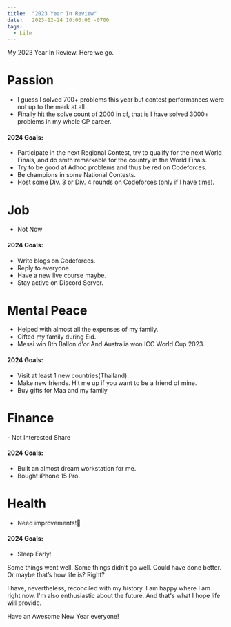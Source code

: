 ```yaml
---
title:  "2023 Year In Review"
date:   2023-12-24 10:00:00 -0700
tags:
  - Life
---
```






My 2023 Year In Review. Here we go.

<h1>Passion</h1>

- I guess I solved 700+ problems this year but contest performances were not up to the mark at all.
- Finally hit the solve count of 2000 in cf, that is I have solved 3000+ problems in my whole CP career.

<h4>2024 Goals:</h4>

- Participate in the next Regional Contest, try to qualify for the next World Finals, and do smth remarkable for the country in the World Finals.
- Try to be good at Adhoc problems and thus be red on Codeforces.
- Be champions in some National Contests.
- Host some Div. 3 or Div. 4 rounds on Codeforces (only if I have time).

<h1>Job</h1>

- Not Now

<h4>2024 Goals:</h4> 

- Write blogs on Codeforces.
- Reply to everyone.
- Have a new live course maybe.
- Stay active on Discord Server.

<h1>Mental Peace</h1>

- Helped with almost all the expenses of my family.
- Gifted my family during Eid.
- Messi win 8th Ballon d'or And Australia won ICC World Cup 2023.

<h4>2024 Goals:</h4> 

- Visit at least 1 new countries(Thailand).
- Make new friends. Hit me up if you want to be a friend of mine.
- Buy gifts for Maa and my family

<h1>Finance</h1>
- Not Interested Share

<h4>2024 Goals:</h4>

- Built an almost dream workstation for me.
- Bought iPhone 15 Pro.

<h1>Health</h1>

- Need improvements!🙂

<h4>2024 Goals:</h4>

- Sleep Early!

Some things went well. Some things didn’t go well. Could have done better. Or maybe that’s how life is? Right?

I have, nevertheless, reconciled with my history. I am happy where I am right now. I'm also enthusiastic about the future. And that's what I hope life will provide.

Have an Awesome New Year everyone!
